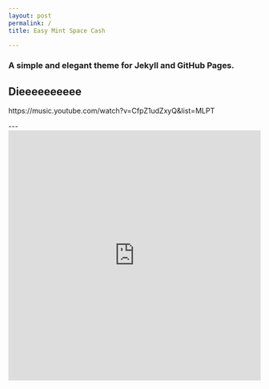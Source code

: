 ```yaml
---
layout: post
permalink: /
title: Easy Mint Space Cash

---
```

<h3>A simple and elegant theme for Jekyll and GitHub Pages.</h3>

<h2>Dieeeeeeeeee </h2> 
https://music.youtube.com/watch?v=CfpZ1udZxyQ&list=MLPT</p>
---
<iframe width="100%" height="500" src="https://www.youtube.com/embed/videoseries?list=PLlyc2oIwrhOm3YyQqtEgtjmfo3Id0Mcnm" frameborder="0" allow="accelerometer; autoplay; clipboard-write; encrypted-media; gyroscope; picture-in-picture" allowfullscreen></iframe>
